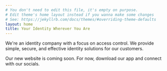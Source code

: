 ```yaml
---
# You don't need to edit this file, it's empty on purpose.
# Edit theme's home layout instead if you wanna make some changes
# See: https://jekyllrb.com/docs/themes/#overriding-theme-defaults
layout: home
title: Your Identity Wherever You Are
---
```


We're an identity company with a focus on access control. We provide simple, secure, and effective identity solutions for our customers.

Our new website is coming soon. For now, download our app and connect with our socials.

